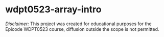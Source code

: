 ﻿# wdpt0523-array-intro

*Disclaimer:* This project was created for educational purposes for the Epicode WDPT0523 course, diffusion outside the scope is not permitted.